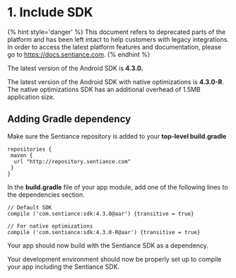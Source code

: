 # 1. Include SDK

{% hint style='danger' %} This document refers to deprecated parts of the platform and has been left intact to help customers with legacy integrations. In order to access the latest platform features and documentation, please go to https://docs.sentiance.com. {% endhint %}

The latest version of the Android SDK is **4.3.0.**

The latest version of the Android SDK with native optimizations is **4.3.0-R**.  
The native optimizations SDK has an additional overhead of 1.5MB application size.

## Adding Gradle dependency

Make sure the Sentiance repository is added to your **top-level build.gradle**

```text
repositories {
 maven {
  url "http://repository.sentiance.com"
 }
}
```

In the **build.gradle** file of your app module, add one of the following lines to the dependencies section.

```text
// Default SDK
compile ('com.sentiance:sdk:4.3.0@aar') {transitive = true}
```

```text
// For native optimizations
compile ('com.sentiance:sdk:4.3.0-R@aar') {transitive = true}
```

Your app should now build with the Sentiance SDK as a dependency.

Your development environment should now be properly set up to compile your app including the Sentiance SDK.

